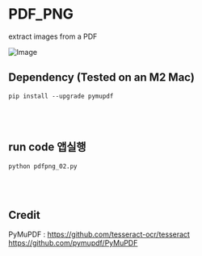 # PDF_PNG
extract images from a PDF

![Image](https://github.com/leeseomin/PDF_PNG/blob/main/capture.png)



## Dependency (Tested on an M2 Mac) 


```pip install --upgrade pymupdf ```



<br>
<br>


## run code 앱실행  

```python pdfpng_02.py```


 <br/>


 <br/>




## Credit

PyMuPDF : [https://github.com/tesseract-ocr/tesseract ](https://github.com/pymupdf/PyMuPDF)https://github.com/pymupdf/PyMuPDF 

